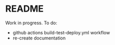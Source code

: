 # README

Work in progress.
To do:
  - github actions build-test-deploy.yml workflow
  - re-create documentation
